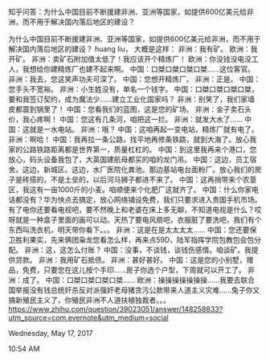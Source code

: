 知乎问答：为什么中国目前不断援建非洲、亚洲等国家，如提供600亿美元给非洲，而不用于解决国内落后地区的建设？

为什么中国目前不断援建非洲、亚洲等国家，如提供600亿美元给非洲，而不用于解决国内落后地区的建设？ huang liu， 大概是这样： 非洲：我有矿。 欧洲：我开矿。 非洲：卖矿石附加值太低了！我应该开个精炼厂！ 欧洲：你没钱没电没工人，我想给你建精炼厂也建不起来啊。 中国：口桀口桀口桀口桀......这位客官。 非洲：我去，您这笑声功夫可深了。 中国：您想开精炼厂。 非洲：正是。 中国：您手头不宽裕。 非洲：小生姓没有，单名一个钱字。 中国：口桀口桀口桀口桀，要和我签订契约，成为魔法少......建立工业化国家吗？ 非洲：别笑了，我们家墙皮都震到锅里了！ 中国：您看我们的蓝图，这是您的矿场。 非洲：金子卖石头价，我心疼啊！ 中国：您这有几条河，咱把这一拦。 非洲：就发大水了...... 中国：这就是一水电站。 非洲：哦？ 中国：这咱再起一变电站，精炼厂就有电了。 非洲：啊哈！ 中国：我再拉一条公路，找平地再修条铁路，就到大海了。放心我家的公路铁路距离都是世界第一，质量杠杠的。 中国：到这里我再来个港口，您放心，码头设备我包了，大英国建航母都买的咱的龙门吊。 中国：这边，员工宿舍。这边，新城区。这边，水厂医院化粪池。那边基站电台面粉厂。放心我们的房子是砖搭的，不是土垒的，以后河马狮子都进不来了。 中国：这再捎带来个农垦区，我这有一亩1000斤的小麦。咱顺便来个化肥厂这就齐了。 中国：什么你家电话都没有？华为快点去搞定，放心网络铺设免费，我们只要求进入贵国手机市场。有了电你还要看电视吧，要不然晚上和老婆在床上多无聊，不知道电视是什么？哎呀就是一种盒子里面的画可以动。天热了要电风扇吧，衣服脏了要洗吧，我们有个东西叫洗衣机，明天带你看下。。。 非洲：这是在是太太太太...... 中国：您还要保卫胜利果实，先来俩团枭龙您看怎么样，再来点59D，陆军指挥学院包教包会包分配。 非洲：这，这怎么付账？ 中国：没事，不谈钱，谈钱伤感情。咱谈矿。我提供贷款。 非洲：我用矿石抵债。 非洲：甚好甚好。 中国：这是您的小别墅，赠品，免费，只要您在这儿按个手印......房子你选个户型，下周就可以开工了。 非洲：成了。 中国：口桀口桀口桀口桀...... 欧洲：操操操操操操操......我要去联合国举报没有钱总统奸杀反对派强奸老母猪贪污公款带来人道主义灾难......兔子你又搞新殖民主义了，你殖民非洲不人道扶植独裁者。。。 <https://www.zhihu.com/question/39023051/answer/148258833?utm_source=com.evernote&utm_medium=social>

Wednesday, May 17, 2017

10:54 AM
